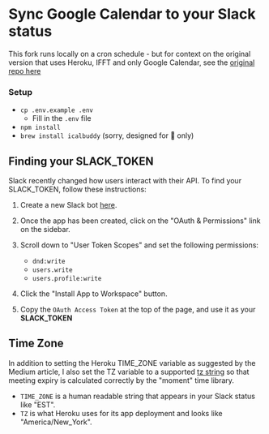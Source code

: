 # Sync Google Calendar to your Slack status

This fork runs locally on a cron schedule - but for context on the original version that uses Heroku, IFFT and only Google Calendar, see the [original repo here](https://github.com/bjork24/google-calendar-slack-status)  

### Setup

- `cp .env.example .env`
  - Fill in the `.env` file
- `npm install`
- `brew install icalbuddy` (sorry, designed for 🍎 only)


## Finding your SLACK_TOKEN

Slack recently changed how users interact with their API. To find your SLACK_TOKEN, follow these instructions:

1. Create a new Slack bot [here](https://api.slack.com/apps?new_app=1).

1. Once the app has been created, click on the "OAuth & Permissions" link on the sidebar.

1. Scroll down to "User Token Scopes" and set the following permissions:
    * `dnd:write`
    * `users.write`
    * `users.profile:write`

1. Click the "Install App to Workspace" button.
 
1. Copy the `OAuth Access Token` at the top of the page, and use it as your **SLACK_TOKEN**

## Time Zone

In addition to setting the Heroku TIME_ZONE variable as suggested by the Medium article, I also set the TZ variable to a supported [tz string](https://en.wikipedia.org/wiki/List_of_tz_database_time_zones) so that meeting expiry is calculated correctly by the "moment" time library.

* `TIME_ZONE` is a human readable string that appears in your Slack status like "EST".
* `TZ` is what Heroku uses for its app deployment and looks like "America/New_York".
